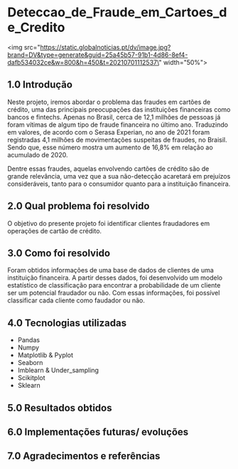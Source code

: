 # Deteccao_de_Fraude_em_Cartoes_de_Credito

<img src=\"https://static.globalnoticias.pt/dv/image.jpg?brand=DV&type=generate&guid=25a45b57-91b1-4d86-8ef4-dafb534032ce&w=800&h=450&t=20210701112537\" width=\"50%\">

## 1.0 Introdução

Neste projeto, iremos abordar o problema das fraudes em cartões de crédito, uma das principais preocupações das instituições financeiras como bancos e fintechs. Apenas no Brasil, cerca de 12,1 milhões de pessoas já foram vítimas de algum tipo de fraude financeira no último ano. Traduzindo em valores, de acordo com o Serasa Experian, no ano de 2021 foram registradas 4,1 milhões de movimentações suspeitas de fraudes, no Braisil. Sendo que, esse número mostra um aumento de 16,8% em relação ao acumulado de 2020. 

Dentre essas fraudes, aquelas envolvendo cartões de crédito são de grande relevância, uma vez que a sua não-detecção acaretará em prejuízos consideráveis, tanto para o consumidor quanto para a instituição financeira.

## 2.0 Qual problema foi resolvido

O objetivo do presente projeto foi identificar clientes fraudadores em operações de cartão de crédito.

## 3.0 Como foi resolvido

Foram obtidos informações de uma base de dados de clientes de uma instituição financeira. A partir desses dados, foi desenvolvido um modelo estatístico de classificação para encontrar a probabilidade de um cliente ser um potencial fraudador ou não. Com essas informações, foi possível classificar cada cliente como faudador ou não.

## 4.0 Tecnologias utilizadas

- Pandas
- Numpy 
- Matplotlib & Pyplot
- Seaborn 
- Imblearn & Under_sampling
- Scikitplot 
- Sklearn

## 5.0 Resultados obtidos

## 6.0 Implementações futuras/ evoluções

## 7.0 Agradecimentos e referências
